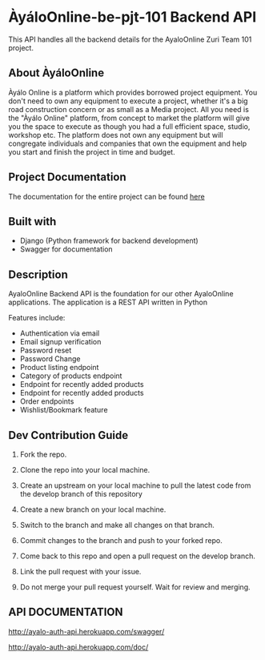 # ÀyáloOnline-be-pjt-101 Backend API

This API handles all the backend details for the AyaloOnline Zuri Team 101 project.

## About ÀyáloOnline
Àyálo Online is a platform which provides borrowed project equipment. You don't need to own any equipment to execute a project, whether it's a big road construction concern or as small as a Media project.
All you need is the "Àyálo Online" platform, from concept to market the platform will give you the space to execute as though you had a full efficient space, studio, workshop etc.
The platform does not own any equipment but will congregate individuals and companies that own the equipment and help you start and finish the project in time and budget.

## Project Documentation
The documentation for the entire project can be found [here](https://docs.google.com/document/d/1zMxpgaBGehSatTkSlHvNvgHAcBGGvjpWx-zKIvoQ4mM/edit?usp=sharing)


## Built with
- Django (Python framework for backend development)
- Swagger for documentation

## Description
AyaloOnline Backend API is the foundation for our other AyaloOnline applications. The application is a REST API written in Python

Features include:
- Authentication via email
- Email signup verification
- Password reset
- Password Change
- Product listing endpoint
- Category of products endpoint
- Endpoint for recently added products
- Endpoint for recently added products
- Order endpoints
- Wishlist/Bookmark feature


## Dev Contribution Guide
1. Fork the repo.

2. Clone the repo into your local machine.

3. Create an upstream on your local machine to pull the latest code from the develop branch of this repository

4. Create a new branch on your local machine.

5. Switch to the branch and make all changes on that branch.

6. Commit changes to the branch and push to your forked repo.

7. Come back to this repo and open a pull request on the develop branch.

8. Link the pull request with your issue.

9. Do not merge your pull request yourself. Wait for review and merging.


## API DOCUMENTATION

http://ayalo-auth-api.herokuapp.com/swagger/



http://ayalo-auth-api.herokuapp.com/doc/
